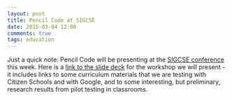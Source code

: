```yaml
---
layout: post
title: Pencil Code at SIGCSE
date: 2015-03-04 12:00
comments: true
tags: education
---
```


Just a quick note: Pencil Code will be presenting at the [SIGCSE
conference](http://sigcse2015.sigcse.org/) this week.
Here is a [link to the slide deck](http://goo.gl/PgIx1t) for the
workshop we will present - it includes links to some curriculum
materials that we are testing with Citizen Schools and with Google,
and to some interesting, but preliminary, research results from
pilot testing in classrooms.

